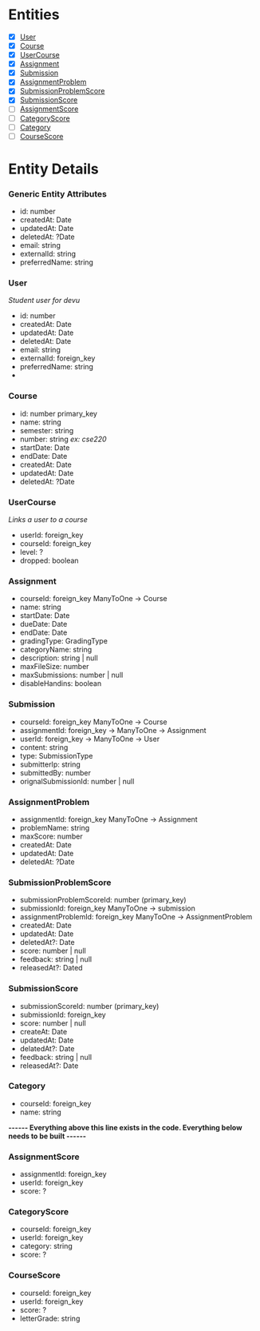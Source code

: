 # Entities

- [x] [User](#user)
- [x] [Course](#course)
- [x] [UserCourse](#usercourse)
- [x] [Assignment](#assignment)
- [x] [Submission](#submission)
- [x] [AssignmentProblem](#assignmentproblem)
- [x] [SubmissionProblemScore](#submissionproblemscore)
- [x] [SubmissionScore](#submissionscore)
- [ ] [AssignmentScore](#assignmentscore)
- [ ] [CategoryScore](#categoryscore)
- [ ] [Category](#category)
- [ ] [CourseScore](#coursescore)
# Entity Details

### Generic Entity Attributes

- id: number
- createdAt: Date
- updatedAt: Date
- deletedAt: ?Date
- email: string
- externalId: string
- preferredName: string

### User

_Student user for devu_
- id: number
- createdAt: Date
- updatedAt: Date
- deletedAt: Date
- email: string
- externalId: foreign_key
- preferredName: string
- 
### Course
- id: number primary_key
- name: string
- semester: string
- number: string _ex: cse220_
- startDate: Date
- endDate: Date
- createdAt: Date
- updatedAt: Date
- deletedAt: ?Date

### UserCourse

_Links a user to a course_

- userId: foreign_key
- courseId: foreign_key
- level: ?
- dropped: boolean

### Assignment

- courseId: foreign_key ManyToOne -> Course
- name: string
- startDate: Date
- dueDate: Date
- endDate: Date
- gradingType: GradingType
- categoryName: string
- description: string | null
- maxFileSize: number
- maxSubmissions: number | null
- disableHandins: boolean

### Submission

- courseId: foreign_key ManyToOne -> Course
- assignmentId: foreign_key -> ManyToOne -> Assignment
- userId: foreign_key -> ManyToOne -> User
- content: string
- type: SubmissionType
- submitterIp: string
- submittedBy: number
- orignalSubmissionId: number | null

### AssignmentProblem

- assignmentId: foreign_key ManyToOne -> Assignment
- problemName: string
- maxScore: number
- createdAt: Date
- updatedAt: Date
- deletedAt: ?Date

### SubmissionProblemScore
- submissionProblemScoreId: number (primary_key) 
- submissionId: foreign_key ManyToOne -> submission
- assignmentProblemId: foreign_key ManyToOne -> AssignmentProblem
- createdAt: Date
- updatedAt: Date
- deletedAt?: Date
- score: number | null
- feedback: string | null
- releasedAt?: Dated

### SubmissionScore

- submissionScoreId: number (primary_key)
- submissionId: foreign_key
- score: number | null
- createAt: Date
- updatedAt: Date
- delatedAt?: Date
- feedback: string | null
- releasedAt?: Date


### Category

- courseId: foreign_key
- name: string

**------ Everything above this line exists in the code. Everything below needs to be built ------**

### AssignmentScore

- assignmentId: foreign_key
- userId: foreign_key
- score: ?


### CategoryScore

- courseId: foreign_key
- userId: foreign_key
- category: string
- score: ?

### CourseScore

- courseId: foreign_key
- userId: foreign_key
- score: ?
- letterGrade: string
